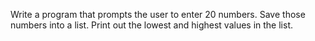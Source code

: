 Write a program that prompts the user to enter 20 numbers. Save those numbers into a list. Print out the lowest and highest values in the list.